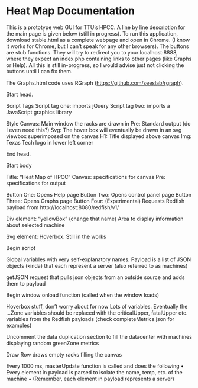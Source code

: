 # Heat Map Documentation

This is a prototype web GUI for TTU’s HPCC. A line by line description for the main page is given below (still in progress). To run this application, download stable.html as a complete webpage and open in Chrome. (I know it works for Chrome, but I can’t speak for any other browsers). The buttons are stub functions. They will try to redirect you to your localhost:8888, where they expect an index.php containing links to other pages (like Graphs or Help). All this is still in-progress, so I would advise just not clicking the buttons until I can fix them.  

The Graphs.html code uses RGraph (https://github.com/seeslab/rgraph).


Start head.

Script Tags
Script tag one: imports jQuery 
Script tag two: imports a JavaScript graphics library

Style
Canvas: Main window the racks are drawn in
Pre: Standard output (do I even need this?)
Svg: The hover box will eventually be drawn in an svg viewbox superimposed on the canvas
H1: Title displayed above canvas
Img: Texas Tech logo in lower left corner

End head.

Start body

Title: “Heat Map of HPCC”
Canvas: specifications for canvas
Pre: specifications for output

Button One: Opens Help page
Button Two: Opens control panel page
Button Three: Opens Graphs page
Button Four: (Experimental) Requests Redfish payload from http://localhost:8080/redfish/v1/

Div element: “yellowBox” (change that name) Area to display information about selected machine

Svg element: Hoverbox. Still in the works

Begin script

Global variables with very self-explanatory names. 
Payload is a list of JSON objects (kinda) that each represent a server (also referred to as machines)

getJSON request that pulls json objects from an outside source and adds them to payload

Begin window onload function (called when the window loads)

Hoverbox stuff, don’t worry about for now
Lots of variables. Eventually the …Zone variables should be replaced with the criticalUpper, fatalUpper etc. variables from the Redfish payloads (check completeMetrics.json for examples)

Uncomment the data duplication section to fill the datacenter with machines displaying random greenZone metrics

Draw Row draws empty racks filling the canvas

Every 1000 ms, masterUpdate function is called and does the following
•	Every element in payload is parsed to isolate the name, temp, etc. of the machine
•	(Remember, each element in payload represents a server)
